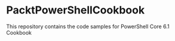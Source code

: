 # PacktPowerShellCookbook
This repository contains the code samples for PowerShell Core 6.1 Cookbook
